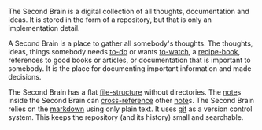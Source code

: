 The Second Brain is a digital collection of all thoughts, documentation and ideas.
It is stored in the form of a repository, but that is only an implementation detail.

A Second Brain is a place to gather all somebody's thoughts.
The thoughts, ideas, things somebody needs [to-do](to-do.md) or wants [to-watch](to-watch.md), a [recipe-book](recipe-book.md), references to good books or articles, or documentation that is important to somebody.
It is the place for documenting important information and made decisions.

The Second Brain has a flat [file-structure](file-structure.md) without directories.
The [note](note.md)s inside the Second Brain can [cross-reference](cross-reference.md) other [note](note.md)s.
The Second Brain relies on the [markdown](markdown.md) using only plain text.
It uses [git](git.md) as a version control system.
This keeps the repository (and its history) small and searchable.
